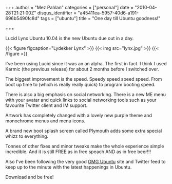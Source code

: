 +++
author = "Mez Pahlan"
categories = ["personal"]
date = "2010-04-28T21:21:00Z"
disqus_identifier = "a45411ea-5957-40d6-a191-696b5490fc8d"
tags = ["ubuntu"]
title = "One day till Ubuntu goodness!"

+++

Lucid Lynx Ubuntu 10.04 is the new Ubuntu due out in a day.

{{< figure figcaption="Lydekker Lynx" >}}
    {{< img src="lynx.jpg" >}}
{{< /figure >}}

<!--more-->

I've been using Lucid since it was an an alpha. The first in fact. I think I used Karmic (the previous release) for
about 2 months before I switched over.

The biggest improvement is the speed. Speedy speed speed speed. From boot up time to (which is really really quick) to
program booting speed.

There is also a big emphasis on social networking. There is a new ME menu with your avatar and quick links to social
networking tools such as your favourite Twitter client and IM support.

Artwork has completely changed with a lovely new purple theme and monochrome menus and menu icons.

A brand new boot splash screen called Plymouth adds some extra special whizz to everything.

Tonnes of other fixes and minor tweaks make the whole experience simple incredible. And it is still FREE as in free
speach AND as in free beer!!!

Also I've been following the very good [OMG Ubuntu](http://www.blogger.com/www.omgubuntu.co.uk) site and Twitter feed to
keep up to the minute with the latest happenings in Ubuntu.

Download and be free!
